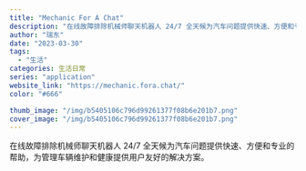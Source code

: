 ```yaml
---
title: "Mechanic For A Chat"
description: "在线故障排除机械师聊天机器人 24/7 全天候为汽车问题提供快速、方便和专业的帮助，为管理车辆维护和健康提供用户友好的解"
author: "瑞东"
date: "2023-03-30"
tags:
  - "生活"
categories: 生活日常
series: "application"
website_link: "https://mechanic.fora.chat/"
color: "#666"

thumb_image: "/img/b5405106c796d99261377f08b6e201b7.png"
cover_image: "/img/b5405106c796d99261377f08b6e201b7.png"
---
```


在线故障排除机械师聊天机器人 24/7 全天候为汽车问题提供快速、方便和专业的帮助，为管理车辆维护和健康提供用户友好的解决方案。